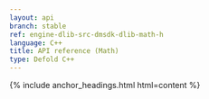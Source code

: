 ```yaml
---
layout: api
branch: stable
ref: engine-dlib-src-dmsdk-dlib-math-h
language: C++
title: API reference (Math)
type: Defold C++
---
```

{% include anchor_headings.html html=content %}